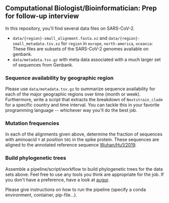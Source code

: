 ## Computational Biologist/Bioinformatician: Prep for follow-up interview

In this repository, you'll find several data files on SARS-CoV-2.

 * `data/{region}-small_alignment.fasta.xz` and `data/{region}-small_metadata.tsv.xz` for `region` in `europe`, `north-america`, `oceania`: These files are subsets of the SARS-CoV-2 genomes available on genbank.
 * `data/metadata.tsv.gz` with meta data associated with a much larger set of sequences from Genbank.


### Sequence availability by geographic region

Please use `data/metadata.tsv.gz` to summarize sequence availability for each of the major geographic regions over time (month or week).
Furthermore, write a script that extracts the breakdown of `Nextstrain_clade` for a specific country and time interval.
You can tackle this in your favorite programming language -- whichever way you'll do the best job.

### Mutation frequencies
In each of the alignments given above, determine the fraction of sequences with aminoacid `Y` at position `501` in the spike protein.
These sequences are aligned to the annotated reference sequence [Wuhan/Hu1/2019](https://github.com/nextstrain/ncov/blob/master/defaults/reference_seq.gb).

### Build phylogenetic trees
Assemble a pipeline/script/workflow to build phylogenetic trees for the data sets above.
Feel free to use any tools you think are appropriate for the job.
If you don't have a preference, have a look at [augur](https://github.com/nextstrain/augur).

Please give instructions on how to run the pipeline (specify a conda environment, container, pip-file...).





